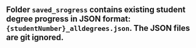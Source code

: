 ## Folder `saved_srogress` contains existing student degree progress in JSON format: `{studentNumber}_alldegrees.json`. The JSON files are git ignored.